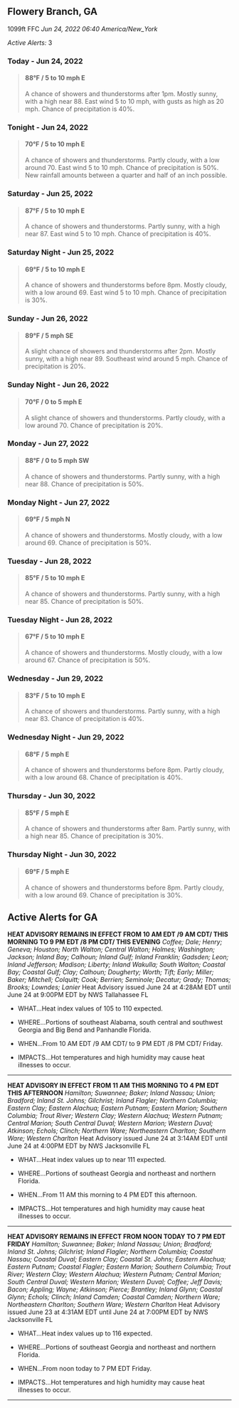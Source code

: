## Flowery Branch, GA
1099ft
FFC
*Jun 24, 2022 06:40 America/New_York*

*Active Alerts:* 3
### Today - Jun 24, 2022
> #### **88&deg;F** / 5 to 10 mph E
> A chance of showers and thunderstorms after 1pm. Mostly sunny, with a high near 88. East wind 5 to 10 mph, with gusts as high as 20 mph. Chance of precipitation is 40%.

### Tonight - Jun 24, 2022
> #### **70&deg;F** / 5 to 10 mph E
> A chance of showers and thunderstorms. Partly cloudy, with a low around 70. East wind 5 to 10 mph. Chance of precipitation is 50%. New rainfall amounts between a quarter and half of an inch possible.

### Saturday - Jun 25, 2022
> #### **87&deg;F** / 5 to 10 mph E
> A chance of showers and thunderstorms. Partly sunny, with a high near 87. East wind 5 to 10 mph. Chance of precipitation is 40%.

### Saturday Night - Jun 25, 2022
> #### **69&deg;F** / 5 to 10 mph E
> A chance of showers and thunderstorms before 8pm. Mostly cloudy, with a low around 69. East wind 5 to 10 mph. Chance of precipitation is 30%.

### Sunday - Jun 26, 2022
> #### **89&deg;F** / 5 mph SE
> A slight chance of showers and thunderstorms after 2pm. Mostly sunny, with a high near 89. Southeast wind around 5 mph. Chance of precipitation is 20%.

### Sunday Night - Jun 26, 2022
> #### **70&deg;F** / 0 to 5 mph E
> A slight chance of showers and thunderstorms. Partly cloudy, with a low around 70. Chance of precipitation is 20%.

### Monday - Jun 27, 2022
> #### **88&deg;F** / 0 to 5 mph SW
> A chance of showers and thunderstorms. Partly sunny, with a high near 88. Chance of precipitation is 50%.

### Monday Night - Jun 27, 2022
> #### **69&deg;F** / 5 mph N
> A chance of showers and thunderstorms. Mostly cloudy, with a low around 69. Chance of precipitation is 50%.

### Tuesday - Jun 28, 2022
> #### **85&deg;F** / 5 to 10 mph E
> A chance of showers and thunderstorms. Partly sunny, with a high near 85. Chance of precipitation is 50%.

### Tuesday Night - Jun 28, 2022
> #### **67&deg;F** / 5 to 10 mph E
> A chance of showers and thunderstorms. Mostly cloudy, with a low around 67. Chance of precipitation is 50%.

### Wednesday - Jun 29, 2022
> #### **83&deg;F** / 5 to 10 mph E
> A chance of showers and thunderstorms. Partly sunny, with a high near 83. Chance of precipitation is 40%.

### Wednesday Night - Jun 29, 2022
> #### **68&deg;F** / 5 mph E
> A chance of showers and thunderstorms before 8pm. Partly cloudy, with a low around 68. Chance of precipitation is 40%.

### Thursday - Jun 30, 2022
> #### **85&deg;F** / 5 mph E
> A chance of showers and thunderstorms after 8am. Partly sunny, with a high near 85. Chance of precipitation is 30%.

### Thursday Night - Jun 30, 2022
> #### **69&deg;F** / 5 mph E
> A chance of showers and thunderstorms before 8pm. Partly cloudy, with a low around 69. Chance of precipitation is 30%.

## Active Alerts for GA

**HEAT ADVISORY REMAINS IN EFFECT FROM 10 AM EDT /9 AM CDT/ THIS MORNING TO 9 PM EDT /8 PM CDT/ THIS EVENING**
*Coffee; Dale; Henry; Geneva; Houston; North Walton; Central Walton; Holmes; Washington; Jackson; Inland Bay; Calhoun; Inland Gulf; Inland Franklin; Gadsden; Leon; Inland Jefferson; Madison; Liberty; Inland Wakulla; South Walton; Coastal Bay; Coastal Gulf; Clay; Calhoun; Dougherty; Worth; Tift; Early; Miller; Baker; Mitchell; Colquitt; Cook; Berrien; Seminole; Decatur; Grady; Thomas; Brooks; Lowndes; Lanier*
Heat Advisory issued June 24 at 4:28AM EDT until June 24 at 9:00PM EDT by NWS Tallahassee FL
* WHAT...Heat index values of 105 to 110 expected.

* WHERE...Portions of southeast Alabama, south central and
southwest Georgia and Big Bend and Panhandle Florida.

* WHEN...From 10 AM EDT /9 AM CDT/ to 9 PM EDT /8 PM CDT/ Friday.

* IMPACTS...Hot temperatures and high humidity may cause heat
illnesses to occur.
---

**HEAT ADVISORY IN EFFECT FROM 11 AM THIS MORNING TO 4 PM EDT THIS AFTERNOON**
*Hamilton; Suwannee; Baker; Inland Nassau; Union; Bradford; Inland St. Johns; Gilchrist; Inland Flagler; Northern Columbia; Eastern Clay; Eastern Alachua; Eastern Putnam; Eastern Marion; Southern Columbia; Trout River; Western Clay; Western Alachua; Western Putnam; Central Marion; South Central Duval; Western Marion; Western Duval; Atkinson; Echols; Clinch; Northern Ware; Northeastern Charlton; Southern Ware; Western Charlton*
Heat Advisory issued June 24 at 3:14AM EDT until June 24 at 4:00PM EDT by NWS Jacksonville FL
* WHAT...Heat index values up to near 111 expected.

* WHERE...Portions of southeast Georgia and northeast and
northern Florida.

* WHEN...From 11 AM this morning to 4 PM EDT this afternoon.

* IMPACTS...Hot temperatures and high humidity may cause heat
illnesses to occur.
---

**HEAT ADVISORY REMAINS IN EFFECT FROM NOON TODAY TO 7 PM EDT FRIDAY**
*Hamilton; Suwannee; Baker; Inland Nassau; Union; Bradford; Inland St. Johns; Gilchrist; Inland Flagler; Northern Columbia; Coastal Nassau; Coastal Duval; Eastern Clay; Coastal St. Johns; Eastern Alachua; Eastern Putnam; Coastal Flagler; Eastern Marion; Southern Columbia; Trout River; Western Clay; Western Alachua; Western Putnam; Central Marion; South Central Duval; Western Marion; Western Duval; Coffee; Jeff Davis; Bacon; Appling; Wayne; Atkinson; Pierce; Brantley; Inland Glynn; Coastal Glynn; Echols; Clinch; Inland Camden; Coastal Camden; Northern Ware; Northeastern Charlton; Southern Ware; Western Charlton*
Heat Advisory issued June 23 at 4:31AM EDT until June 24 at 7:00PM EDT by NWS Jacksonville FL
* WHAT...Heat index values up to 116 expected.

* WHERE...Portions of southeast Georgia and northeast and
northern Florida.

* WHEN...From noon today to 7 PM EDT Friday.

* IMPACTS...Hot temperatures and high humidity may cause heat
illnesses to occur.
---

